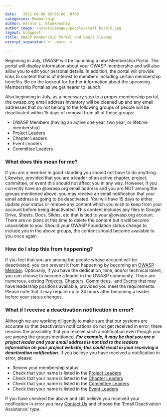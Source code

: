 ```yaml
---

date:   2021-06-06 09:00:00 -0700
categories: Membership 
author: Harold L. Blankenship
author_image: /assets/images/people/staff_harold.jpg
layout: blogpost
title: OWASP Membership Portal and Email Cleanup
excerpt_separator: <!--more-->

---
```


Beginning in July, OWASP will be launching a new Membership Portal. The portal will display information about your OWASP membership and will also allow you to edit your personal details. In addition, the portal will provide links to content that is of interest to members including certain membership benefits. Be on the lookout for further information about the upcoming Membership Portal as we get nearer to launch.

Also beginning in July, as a necessary step to a proper membership portal, the owasp.org email address inventory will be cleaned up and any email addresses that do not belong to the following groups of people will be deactivated within 15 days of removal from all of these groups:

* OWASP Members (having an active one year, two year, or lifetime membership)
* Project Leaders
* Chapter Leaders
* Event Leaders
* Committee Leaders

<!--more-->
### What does this mean for me?
If you are a member in good standing you should not have to do anything. Likewise, provided that you are a leader of an active chapter, project, committee, or event this should not affect you in any way. However, if you currently have an @owasp.org email address and you are NOT among the groups mentioned above, you may receive an email notification that your email address is going to be deactivated. You will have 15 days to either update your status or remove any content which you wish to keep from your account before being deactivated. This content includes any files in Google Drive, Sheets, Docs, Slides, etc that is tied to your @owasp.org account. There are no plans at this time to delete the content but it will become unavailable to you. Should your OWASP Foundation status change to include you in the above groups, the content should become available to you once again.

### How do I stop this from happening?
If you feel that you are among the people whose account will be deactivated, you can prevent it from happening by becoming an [OWASP Member](https://owasp.org/membership/). Optionally, if you have the dedication, time, and/or technical talent, you can choose to become a leader in the OWASP community. There are numerous, existing [Projects](https://owasp.org/projects/), [Chapters](https://owasp.org/chapters/), [Committees](https://owasp.org/committees/),  and [Events](https://owasp.org/events/) that may have leadership positions available, provided you meet the requirements. Please note that it may require up to 24 hours after becoming a leader before your status changes.

### What if I receive a deactivation notification in error?
Although we are working diligently to make sure that our systems are accurate so that deactivation notifications do not get received in error, there remains the possibility that you receive such a notification even though you are among the groups mentioned. ***For example, it may be that you are a project leader and your email address is not tied to the leaders information on your project website; this could result in your receiving a deactivation notification.*** If you believe you have received a notification in error, please:

* Review your membership status
* Check that your name is listed in the [Project Leaders](https://owasp.org/projects/leaders/) 
* Check that your name is listed in the [Chapter Leaders](https://owasp.org/chapters/leaders/)
* Check that your name is listed in the [Committee Leaders](https://owasp.org/committees/leaders/)
* Check that your name is listed in the [Event Leaders](https://owasp.org/events/leaders/)

If you have checked the above and still believe you received your notification in error you may [Contact Us](https://contact.owasp.org/) and choose the 'Email Deactivation Assistance' type.